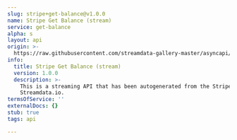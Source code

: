 ```yaml
---
slug: stripe+get-balance@v1.0.0
name: Stripe Get Balance (stream)
service: get-balance
alpha: s
layout: api
origin: >-
  https://raw.githubusercontent.com/streamdata-gallery-master/asyncapi/master/_listings/stripe/stripe-get-balance-stream-async.md
info:
  title: Stripe Get Balance (stream)
  version: 1.0.0
  description: >-
    This is a streaming API that has been autogenerated from the Stripe using
    Streamdata.io.
termsOfService: ''
externalDocs: {}
stub: true
tags: api

---
```

